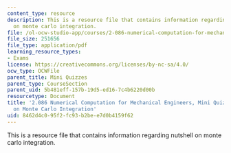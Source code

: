 ```yaml
---
content_type: resource
description: This is a resource file that contains information regarding nutshell
  on monte carlo integration.
file: /ol-ocw-studio-app/courses/2-086-numerical-computation-for-mechanical-engineers-fall-2014/8462d4c095f2fc93b2bee7d0b4159f62_MIT2_086F14_MiniQuiz3.pdf
file_size: 251656
file_type: application/pdf
learning_resource_types:
- Exams
license: https://creativecommons.org/licenses/by-nc-sa/4.0/
ocw_type: OCWFile
parent_title: Mini Quizzes
parent_type: CourseSection
parent_uid: 5b481eff-157b-19d5-ed16-7c4b6220d00b
resourcetype: Document
title: '2.086 Numerical Computation for Mechanical Engineers, Mini Quiz 3: Nutshell
  on Monte Carlo Integration'
uid: 8462d4c0-95f2-fc93-b2be-e7d0b4159f62
---
```

This is a resource file that contains information regarding nutshell on monte carlo integration.